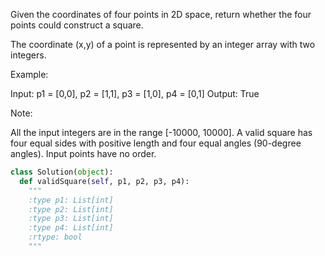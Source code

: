Given the coordinates of four points in 2D space, return whether the four points could construct a square.

The coordinate (x,y) of a point is represented by an integer array with two integers.

Example:

Input: p1 = [0,0], p2 = [1,1], p3 = [1,0], p4 = [0,1]
Output: True



 Note: 

All the input integers are in the range [-10000, 10000].
A valid square has four equal sides with positive length and four equal angles (90-degree angles).
Input points have no order.




```python
class Solution(object):
  def validSquare(self, p1, p2, p3, p4):
    """
    :type p1: List[int]
    :type p2: List[int]
    :type p3: List[int]
    :type p4: List[int]
    :rtype: bool
    """
```
